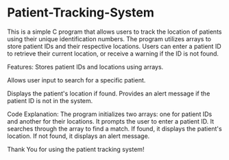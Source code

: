 # Patient-Tracking-System
This is a simple C program that allows users to track the location of patients using their unique identification numbers. The program utilizes arrays to store patient IDs and their respective locations. Users can enter a patient ID to retrieve their current location, or receive a warning if the ID is not found.

Features: 
Stores patient IDs and locations using arrays.

Allows user input to search for a specific patient.

Displays the patient's location if found.
Provides an alert message if the patient ID is not in the system.

Code Explanation: 
The program initializes two arrays: one for patient IDs and another for their locations.
It prompts the user to enter a patient ID.
It searches through the array to find a match.
If found, it displays the patient's location.
If not found, it displays an alert message.

Thank You for using the patient tracking system!
